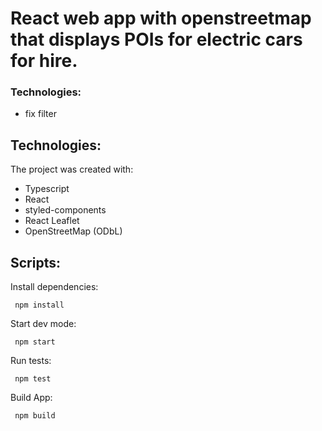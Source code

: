 # React web app with openstreetmap that displays POIs for electric cars for hire.

### Technologies:
* fix filter

## Technologies:
The project was created with:
* Typescript
* React
* styled-components
* React Leaflet
* OpenStreetMap (ODbL)

## Scripts:
Install dependencies:
```
 npm install
```
Start dev mode:
```
 npm start
```
Run tests:
```
 npm test
```
Build App:
```
 npm build
```
